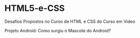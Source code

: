 # HTML5-e-CSS

Desafios Propostos no Curso de HTML e CSS do Curso em Video

<a scr="https://geraldocoil.github.io/HTML5-e-CSS3/def010/01.html">Projeto Android: Como surgiu o Mascote do Android?</a>